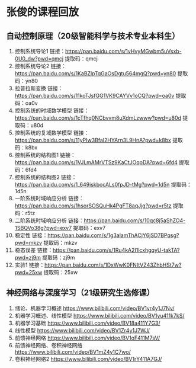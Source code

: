 # 张俊的课程回放

## 自动控制原理（20级智能科学与技术专业本科生）

1. 控制系统导论1           链接：https://pan.baidu.com/s/1vHvyMGwbm5uVsxb-0U0_dw?pwd=qmcj    提取码：qmcj
2. 控制系统导论2           链接：https://pan.baidu.com/s/1KaBZlpTqGaOsDgtu564mgQ?pwd=yn80    提取码：yn80
3. 拉普拉斯变换            链接：https://pan.baidu.com/s/11koTJsfGG1VK9CAYVv1oCQ?pwd=oa0v    提取码：oa0v
4. 控制系统的时域数学模型   链接：https://pan.baidu.com/s/1cTfhq0NCbvvm8uXdmLzwww?pwd=u80d    提取码：u80d
5. 控制系统的复域数学模型   链接：https://pan.baidu.com/s/11yPIw3Bfal2HYArn3L9HnA?pwd=k8bx    提取码：k8bx
6. 控制系统的结构图1       链接：https://pan.baidu.com/s/1VJLmAMrVTSz9KaCtJOqoDA?pwd=6fd4    提取码：6fd4
7. 控制系统的结构图2       链接：https://pan.baidu.com/s/1_649iskbocALs0fpJD-tMg?pwd=1d5n    提取码：1d5n
8. 一阶系统时域响应分析     链接：https://pan.baidu.com/s/1hsorSOSQuHk4PgFT8aqJjg?pwd=r5tz    提取码：r5tz
9. 二阶系统时域响应分析     链接：https://pan.baidu.com/s/10qc8j5aShZO4-1SBQVo38g?pwd=exv7    提取码：exv7
10. 稳定性                链接：https://pan.baidu.com/s/1g3alamThACjY6jSD7BPqsg?pwd=mkzv    提取码：mkzv
11. 稳态误差              链接：https://pan.baidu.com/s/1Ru4kA2I1lcxhgqyU-takTA?pwd=zj9m    提取码：zj9m
12. 实验1                链接：https://pan.baidu.com/s/1DxWwK0FNItVZ43ZhbHSt7w?pwd=25xw     提取码：25xw

## 神经网络与深度学习（21级研究生选修课）

1. 绪论、机器学习概述           https://www.bilibili.com/video/BV1vr4y1J7Nv/
2. 机器学习概述、线性模型        https://www.bilibili.com/video/BV1yu411k7kS/
3. 机器学习基础                https://www.bilibili.com/video/BV18a411Y7G3/
4. 线性模型                   https://www.bilibili.com/video/BV1Zr4y1J7WJ/
5. 前馈神经网络                https://www.bilibili.com/video/BV1oF411M7sV/
6. 前馈神经网络、卷积神经网络    https://www.bilibili.com/video/BV1mZ4y1C7wo/
7. 卷积神经网络2               https://www.bilibili.com/video/BV1rY411A7GJ/   

